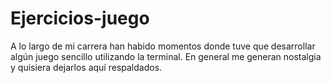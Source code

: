# Ejercicios-juego
A lo largo de mi carrera han habido momentos donde tuve que desarrollar algún juego sencillo utilizando la terminal.
En general me generan nostalgia y quisiera dejarlos aquí respaldados.
